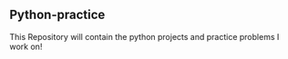 ﻿## Python-practice
This Repository will contain the python projects and practice problems I work on! 

